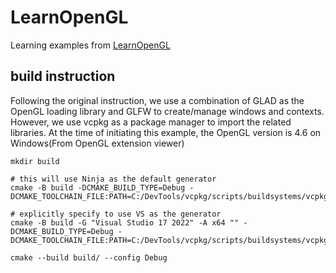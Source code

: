 # LearnOpenGL

Learning examples from [LearnOpenGL](www.learnopengl.com)

## build instruction

Following the original instruction, we use a combination of GLAD as the OpenGL loading library and GLFW to create/manage windows and contexts. However, we use vcpkg as a package manager to import the related libraries. At the time of initiating this example, the OpenGL version is 4.6 on Windows(From OpenGL extension viewer)

```[]
mkdir build

# this will use Ninja as the default generator
cmake -B build -DCMAKE_BUILD_TYPE=Debug -DCMAKE_TOOLCHAIN_FILE:PATH=C:/DevTools/vcpkg/scripts/buildsystems/vcpkg.cmake

# explicitly specify to use VS as the generator
cmake -B build -G "Visual Studio 17 2022" -A x64 "" -DCMAKE_BUILD_TYPE=Debug -DCMAKE_TOOLCHAIN_FILE:PATH=C:/DevTools/vcpkg/scripts/buildsystems/vcpkg.cmake

cmake --build build/ --config Debug
```
